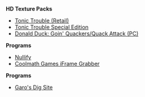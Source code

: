 **HD Texture Packs**

* [Tonic Trouble (Retail)](https://github.com/TonicGaro/TTHD-Texture-Pack)
* [Tonic Trouble Special Edition](https://github.com/TonicGaro/TTSE-HD-Texture-Pack)
* [Donald Duck: Goin' Quackers/Quack Attack (PC)](https://github.com/TonicGaro/DonaldDuck-HD-Texture-Pack)

**Programs**

* [Nullify](https://github.com/notplu/Nullify)
* [Coolmath Games iFrame Grabber](https://github.com/TonicGaro/Coolmath-Games-iFrame-Grabber)

**Programs**

* [Garo's Dig Site](https://digsite.garoikana.repl.co/)
